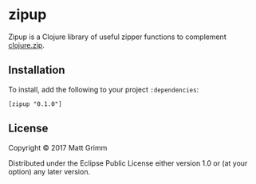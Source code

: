 # zipup

Zipup is a Clojure library of useful zipper functions to complement [clojure.zip](https://clojure.github.io/clojure/clojure.zip-api.html). 

## Installation

To install, add the following to your project `:dependencies`:

    [zipup "0.1.0"]

## License

Copyright © 2017 Matt Grimm

Distributed under the Eclipse Public License either version 1.0 or (at
your option) any later version.

